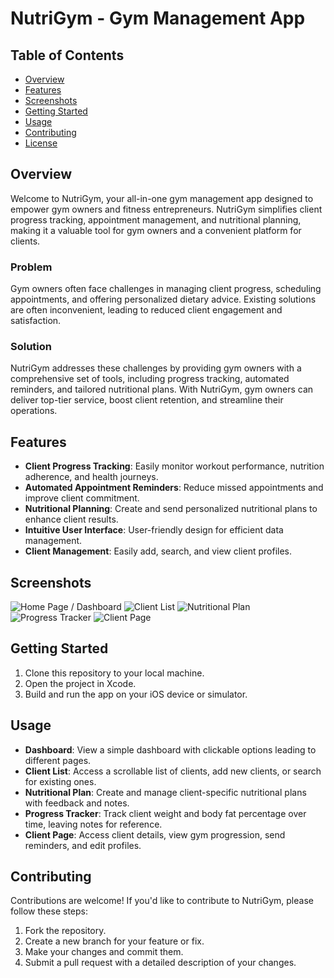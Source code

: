 # NutriGym - Gym Management App

## Table of Contents
- [Overview](#overview)
- [Features](#features)
- [Screenshots](#screenshots)
- [Getting Started](#getting-started)
- [Usage](#usage)
- [Contributing](#contributing)
- [License](#license)

## Overview

Welcome to NutriGym, your all-in-one gym management app designed to empower gym owners and fitness entrepreneurs. NutriGym simplifies client progress tracking, appointment management, and nutritional planning, making it a valuable tool for gym owners and a convenient platform for clients.

### Problem

Gym owners often face challenges in managing client progress, scheduling appointments, and offering personalized dietary advice. Existing solutions are often inconvenient, leading to reduced client engagement and satisfaction.

### Solution

NutriGym addresses these challenges by providing gym owners with a comprehensive set of tools, including progress tracking, automated reminders, and tailored nutritional plans. With NutriGym, gym owners can deliver top-tier service, boost client retention, and streamline their operations.

## Features

- **Client Progress Tracking**: Easily monitor workout performance, nutrition adherence, and health journeys.
- **Automated Appointment Reminders**: Reduce missed appointments and improve client commitment.
- **Nutritional Planning**: Create and send personalized nutritional plans to enhance client results.
- **Intuitive User Interface**: User-friendly design for efficient data management.
- **Client Management**: Easily add, search, and view client profiles.

## Screenshots

![Home Page / Dashboard](/path/to/screenshot1.png)
![Client List](/path/to/screenshot2.png)
![Nutritional Plan](/path/to/screenshot3.png)
![Progress Tracker](/path/to/screenshot4.png)
![Client Page](/path/to/screenshot5.png)

## Getting Started

1. Clone this repository to your local machine.
2. Open the project in Xcode.
3. Build and run the app on your iOS device or simulator.

## Usage

- **Dashboard**: View a simple dashboard with clickable options leading to different pages.
- **Client List**: Access a scrollable list of clients, add new clients, or search for existing ones.
- **Nutritional Plan**: Create and manage client-specific nutritional plans with feedback and notes.
- **Progress Tracker**: Track client weight and body fat percentage over time, leaving notes for reference.
- **Client Page**: Access client details, view gym progression, send reminders, and edit profiles.

## Contributing

Contributions are welcome! If you'd like to contribute to NutriGym, please follow these steps:

1. Fork the repository.
2. Create a new branch for your feature or fix.
3. Make your changes and commit them.
4. Submit a pull request with a detailed description of your changes.
